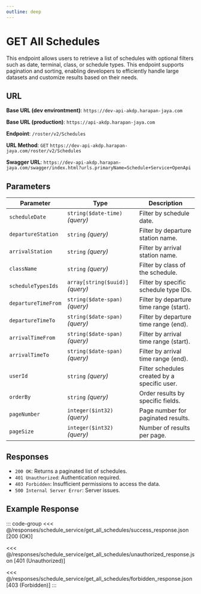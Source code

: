 ```yaml
---
outline: deep
---
```


# GET All Schedules

This endpoint allows users to retrieve a list of schedules with optional filters such as date, terminal, class, or schedule types. This endpoint supports pagination and sorting, enabling developers to efficiently handle large datasets and customize results based on their needs.

## URL

**Base URL (dev environtment)**: `https://dev-api-akdp.harapan-jaya.com`

**Base URL (production)**: `https://api-akdp.harapan-jaya.com`

**Endpoint**: `/roster/v2/Schedules`

**URL Method**: `GET` `https://dev-api-akdp.harapan-jaya.com/roster/v2/Schedules`

**Swagger URL**: `https://dev-api-akdp.harapan-jaya.com/swagger/index.html?urls.primaryName=Schedule+Service+OpenApi`

## Parameters

| **Parameter**         | **Type**                          | **Description**                                 |
|-----------------------|-----------------------------------|-------------------------------------------------|
| `scheduleDate`        | `string($date-time)` _(query)_    | Filter by schedule date.                        |
| `departureStation`    | `string` _(query)_                | Filter by departure station name.               |
| `arrivalStation`      | `string` _(query)_                | Filter by arrival station name.                 |
| `className`           | `string` _(query)_                | Filter by class of the schedule.                |
| `scheduleTypesIds`    | `array[string($uuid)]` _(query)_  | Filter by specific schedule type IDs.           |
| `departureTimeFrom`   | `string($date-span)` _(query)_    | Filter by departure time range (start).         |
| `departureTimeTo`     | `string($date-span)` _(query)_    | Filter by departure time range (end).           |
| `arrivalTimeFrom`     | `string($date-span)` _(query)_    | Filter by arrival time range (start).           |
| `arrivalTimeTo`       | `string($date-span)` _(query)_    | Filter by arrival time range (end).             |
| `userId`              | `string` _(query)_                | Filter schedules created by a specific user.    |
| `orderBy`             | `string` _(query)_                | Order results by specific fields.               |
| `pageNumber`          | `integer($int32)` _(query)_       | Page number for paginated results.              |
| `pageSize`            | `integer($int32)` _(query)_       | Number of results per page.                     |

## Responses

- `200 OK`: Returns a paginated list of schedules.
- `401 Unauthorized`: Authentication required.
- `403 Forbidden`: Insufficient permissions to access the data.
- `500 Internal Server Error`: Server issues.

## Example Response

::: code-group
<<< @/responses/schedule_service/get_all_schedules/success_response.json [200 (OK)]

<<< @/responses/schedule_service/get_all_schedules/unauthorized_response.json [401 (Unauthorized)]

<<< @/responses/schedule_service/get_all_schedules/forbidden_response.json [403 (Forbidden)]
:::
